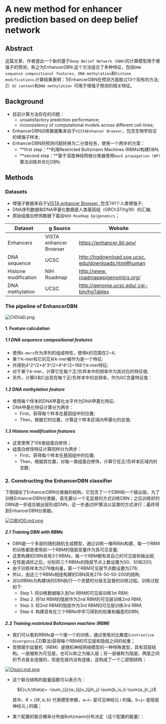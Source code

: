 # A new method for enhancer prediction based on deep belief network

## Abstract

这篇文章，作者提出一个新的基于`Deep Belief Network (DBN)`的计算模型用于增强子的预测，称之为EnhancerDBN.这个方法组合了多种特征，包括`DNA sequence compositional features`、`DNA methylation`和`histone modifications`.计算结果表明：1)EnhancerDBN在预测方面胜过13个现有的方法; 2）`GC content`和`DNA methylation `可用于增强子预测的相关特征。

## Background

* 目前计算方法存在的问题：
  * unsatisfactory prediction performance;
  * inconsistency of computational models across different cell-lines;
* EnhancerDBN训练数据集来自于`VISTAEnhancer Browser`，包含生物学验证的增强子样本;
* EnhancerDBN将预测问题转换为二分类任务，使用一个两步的方案：
  * **first step：**利用Restricted Boltzmann Machines (RBMs)构建DBN;
  * **second step：**基于深度神经网络分类器使用`back propagation (BP) `算法训练并优化DBN;

## Methods

### Datasets

* 增强子数据来自于[VISTA enhancer Browser ](http://enhan-cer.lbl.gov/),包含741个人类增强子;
* DNA序列数据和DNA甲基化数据是人类基因组（GRCh37/hg19）的汇编;
* 原始组蛋白修饰数据下载自`NIH Roadmap Epigenomics`；

| Dataset              | g Source               | Website                                                      |
| -------------------- | ---------------------- | ------------------------------------------------------------ |
| Enhancers            | VISTA enhancer Browser | <https://enhancer.lbl.gov/>                                  |
| DNA sequence         | UCSC                   | [http://hgdownload.soe.ucsc. edu/downloads.html#human](http://hgdownload.soe.ucsc.edu/downloads.html#human) |
| Histone modification | NIH Roadmap            | [http://www. roadmapepigenomics.org/](http://www.roadmapepigenomics.org/) |
| DNA methylation      | UCSC                   | [ http://genome.ucsc.edu/ cgi-bin/hgTables](http://genome.ucsc.edu/cgi-bin/hgTables) |
### The pipeline of EnhancerDBN

![Ct0VaD.png](https://s1.ax1x.com/2018/05/04/Ct0VaD.png)

#### 1.  Feature calculation

##### *1.1  DNA sequence compositional features*

* 使用`k-mers`作为序列的组成特性，使用k的范围在2~4;
* 某个k-mer和它的互补k-mer被作为是一个特征;
* 共得到4^2^/2+4^3^/2+4^4^/2=168个k-mer特征;
* 对于某个k-mer，计算它在每个正/负样本中的频率作为其对应的特征值;
* 另外，计算G和C出现在每个正/负样本中的总频率，作为GC含量特征值：

#### *1.2  DNA methylation feature*

* 使用每个样本的DNA甲基化水平作为DNA甲基化特征;
* DNA甲基化特征计算分为两步：
  * First，获得每个样本在基因组中的位置;
  * Then，根据它的位置，计算这个样本区域内甲基化的总值;

#### *1.3  Histone modification features*

* 这里使用了106类组蛋白修饰；
* 组蛋白修饰特征计算同样分为两步：
  * First，获得每个样本在基因组中的位置;
  * Then，根据其位置，对每一类组蛋白修饰，计算它在正/负样本区域内的总数;

### 2.  Constructing the EnhancerDBN classifier

下图描绘了EnhancerDBN分类器的结构，它包含了一个DBN和一个输出层。为了训练EnhancerDBN分类器，首先要以一个无监督的方式训练DBN；之后训练好的DBN进一步组合输出层形成DNN，这一步通过BP算法以监督的方式进行；最终得到EnhancerDBN分类器。

[![CtBVO0.md.png](https://s1.ax1x.com/2018/05/04/CtBVO0.md.png)](https://imgchr.com/i/CtBVO0)

#### *2.1  Training DBN with RBMs*

* DBN是一个多层的随机随机生成模型，通过训练一堆RBMs构建，每一个RBM的训练都是使用前一个RBM的隐层变量作为其可见变量;
* 这里构建的DBN具有3个RBMs，每一个RBM都有其自己的可见层和输出层;
* 在性能调优之后，分别将三个RBMs的隐层节点上数设置为50、50和200;
* 由于训练样本为276维向量，第一个RBM可见层节点数设置为276;
* 所以，由这三个RBMs相连构建的DBN具有276-50-50-200的结构;
* 对以RBMs为构建块的DBN执行一个贪婪的分层无监督的训练过程。训练过程如下:
  * Step 1. 将训练数据输入到1st RBM的可见层训练1st RBM;
  * Step 2. 将1st RBM的隐层作为2nd RBM的可见层训练2nd RBM;
  * Step 3. 将2nd RBM的隐层作为3rd RBM的可见层训练3rd RBM;
  * Step 4. 构建具有在三个RBNs中学习得到的权重和偏差的DBN;

#### *2.2  Training restricted Boltzmann machine (RBM)*

* 我们可以看到RBMs是一个接一个的训练，通过使用对比散度(`contrastive divergence`,CD算法)获得每个RBM的可见层和隐层之间的权重；
* 受限玻尔兹曼机（RBM）是随机神经网络模型的一种特殊类型，具有双层结构。一层被称为可见层，也可以称之为输入层；另一层被称为隐层。两层之间的节点是全连接的，但是在层内没有连接，这构成了一个二部图结构；

[![Ctszcj.md.png](https://s1.ax1x.com/2018/05/04/Ctszcj.md.png)](https://imgchr.com/i/Ctszcj)

* 这个联合结构的能量函数可以表示为：

  <center>$E(v,h;\theta)= -\sum_{ij}{w_{ij}v_{ij}h_j}-\sum{b_iv_i}-\sum{a_jh_j}$</center> 

  其中，$\theta=\{W,a,b\}$ 代表模型参数，a~i~ 是可见神经元 i 的偏，b~j~ 是隐层神经元 j 的偏；

* 某个配置的联合概率分布由Boltzmann分布决定（这个配置的能量）：

  





